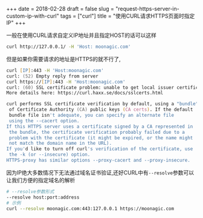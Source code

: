 +++
date = 2018-02-28
draft = false
slug = "request-https-server-in-custom-ip-with-curl"
tags = ["curl"]
title = "使用CURL请求HTTPS页面时指定IP"
+++

一般在使用CURL请求自定义IP地址并且指定HOST的话可以这样
```zsh
curl http://127.0.0.1/ -H 'Host: moonagic.com'
```
但是如果你需要请求的地址是HTTPS的就不行了,
```zsh
curl [IP]:443 -H 'Host:moonagic.com'
curl: (52) Empty reply from server
curl https://[IP]:443 -H 'Host:moonagic.com'
curl: (60) SSL certificate problem: unable to get local issuer certificate
More details here: https://curl.haxx.se/docs/sslcerts.html

curl performs SSL certificate verification by default, using a "bundle"
 of Certificate Authority (CA) public keys (CA certs). If the default
 bundle file isn't adequate, you can specify an alternate file
 using the --cacert option.
If this HTTPS server uses a certificate signed by a CA represented in
 the bundle, the certificate verification probably failed due to a
 problem with the certificate (it might be expired, or the name might
 not match the domain name in the URL).
If you'd like to turn off curl's verification of the certificate, use
 the -k (or --insecure) option.
HTTPS-proxy has similar options --proxy-cacert and --proxy-insecure.
```
因为IP绝大多数情况下无法通过域名证书验证,还好CURL中有`--resolve`参数可以让我们方便的指定域名的解析
```zsh
# --resolve参数形式
--resolve host:port:address
# 示例
curl --resolve moonagic.com:443:127.0.0.1 https://moonagic.com
```